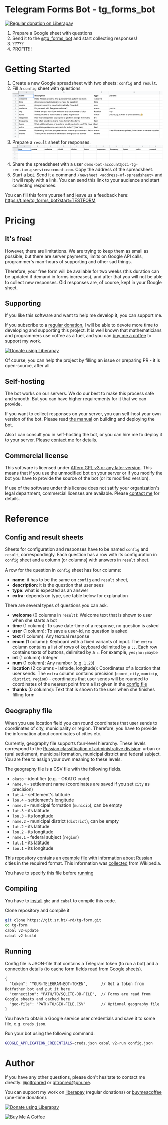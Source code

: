 # Telegram Forms Bot - tg_forms_bot

<a href="https://liberapay.com/gltronred/donate" target="_blank"><img src="https://img.shields.io/liberapay/receives/gltronred.svg?logo=liberapay" alt="Regular donation on Liberapay" ></a>

1. Prepare a Google sheet with questions
2. Send it to the [@tg_forms_bot](https://t.me/tg_forms_bot) and start collecting responses!
3. ?????
4. PROFIT!!!

# Getting Started

1. Create a new Google spreadsheet with two sheets: `config` and `result`.
2. Fill a `config` sheet with questions
![Config sheet](/getting-started-01-config.png)
3. Prepare a `result` sheet for responses.
![Result sheet](/getting-started-02-result.png)
4. Share the spreadsheet with a user `demo-bot-account@ozi-tg-cec.iam.gserviceaccount.com`.
Copy the address of the spreadsheet.
5. Start a [bot](https://t.me/tg_forms_bot). Send it a command `/newsheet
<address-of-spreadsheet>` and it will reply with a link. You can send this link
to your audience and start collecting responses.

You can fill this form yourself and leave us a feedback here: https://t.me/tg_forms_bot?start=TESTFORM

# Pricing

## It's free!

However, there are limitations. We are trying to keep them as small as possible,
but there are server payments, limits on Google API calls, programmer's
man-hours of supporting and other sad things.

Therefore, your free form will be available for two weeks (this duration can be
updated if demand in forms increases), and after that you will not be able to
collect new responses. Old responses are, of course, kept in your Google sheet.

## Supporting

If you like this software and want to help me develop it, you can support me.

If you subscribe to a [regular
donation](https://liberapay.com/gltronred/donate), I will be able to devote more
time to developing and supporting this project. It is well known that
mathematicians and programmers use coffee as a fuel, and you can [buy me a
coffee](https://buymeacoff.ee/gltronred) to support my work.

<a href="https://liberapay.com/gltronred/donate"><img alt="Donate using Liberapay" src="https://liberapay.com/assets/widgets/donate.svg"></a>

Of course, you can help the project by filling an issue or preparing PR - it is
open-source, after all.

## Self-hosting

The bot works on our servers. We do our best to make this process safe and
smooth. But you can have higher requirements for it that we can provide.

If you want to collect responses on your server, you can self-host your own
version of the bot. Please read [the manual](#reference) on building and
deploying the bot.

Also I can consult you in self-hosting the bot, or you can hire me to deploy it
to your server. Please [contact me](#author) for details.

## Commercial license

This software is licensed under [Affero GPL v3 or any later version](/LICENSE).
This means that if you use the unmodified bot on your server or if you modify
the bot you have to provide the source of the bot (or its modified version).

If use of the software under this license does not satify your organization's
legal department, commercial licenses are available. Please [contact
me](#author) for details.


# Reference

## Config and result sheets

Sheets for configuration and responses have to be named `config` and `result`,
correspondingly. Each question has a row with its configuration in `config`
sheet and a column (or columns) with answers in `result` sheet.

A row for the question in `config` sheet has four columns: 
- **name**: it has to be the same on `config` and `result` sheet, 
- **description**: it is the question that user sees
- **type**: what is expected as an answer
- **extra**: depends on type, see table below for explanation

There are several types of questions you can ask.

- **welcome** (0 columns in `result`): Welcome text that is shown to user when she starts a bot
- **time** (1 column): To save date-time of a response, no question is asked
- **user** (1 column): To save a user-id, no question is asked
- **text** (1 column): Any textual response
- **enum** (1 column): Keyboard with a fixed variants of input. The `extra` column contains a list of rows of keyboard delimited by a `;;`. Each row contains texts of buttons, delimited by a `;`. For example, `yes;no;;maybe`
- **int** (1 column): Integer
- **num** (1 column): Any number (e.g. `1.23`)
- **location** (2 columns - latitude, longitude): Coordinates of a location that user sends. The `extra` column contains precision (`coord`, `city`, `municip`, `district`, `region`) - coordinates that user sends will be rounded to coordinates of the nearest point from a list given in the [config file](#geography-file)
- **thanks** (0 columns): Text that is shown to the user when she finishes filling form

## Geography file

When you use location field you can round coordinates that user sends to
coordinates of city, municipality or region. Therefore, you have to provide the
information about coordinates of cities etc.

Currently, geography file supports four-level hierarchy. These levels correspond
to the [Russian classification of administrative
division](https://en.wikipedia.org/wiki/OKATO): urban or rural settlement,
municipal formation, municipal district and federal subject. You are free to
assign your own meaning to these levels.

The geography file is a CSV file with the following fields.

- `okato` - identifier (e.g. - OKATO code)
- `name.4` - settlement name (coordinates are saved if you set `city` as precision)
- `lat.4` - settlement's latitude
- `lon.4` - settlement's longitude
- `name.3` - municipal formation (`municip`), can be empty
- `lat.3` - its latitude
- `lon.3` - its longitude
- `name.2` - municipal district (`district`), can be empty
- `lat.2` - its latitude
- `lon.2` - its longitude
- `name.1` - federal subject (`region`)
- `lat.1` - its latitude
- `lon.1` - its longitude

This repository contains an [example file](/example-geo.csv) with information
about Russian cities in the required format. This information was
[collected](https://github.com/Hackathon-on-Internet-freedom/tg-stat/blob/master/docs/geo.md)
from Wikipedia.

You have to specify this file before [running](#running)

## Compiling

You have to [install](https://www.haskell.org/downloads/#minimal) `ghc` and
`cabal` to compile this code.

Clone repository and compile it

``` sh
git clone https://git.sr.ht/~rd/tg-form.git
cd tg-form
cabal v2-update
cabal v2-build
```

## Running

Config file is JSON-file that contains a Telegram token (to run a bot) and a
connection details (to cache form fields read from Google sheets).

``` json-with-comments
{
  "token": "YOUR-TELEGRAM-BOT-TOKEN",      // Get a token from Botfather bot and put it here
  "connection": "PATH/TO/SQLITE-DB-FILE",  // Forms are read from Google sheets and cached here
  "geo-file": "PATH/TO/GEO-FILE.CSV"       // Optional geography file
}
```

You have to obtain a Google service user credentials and save it to some file, e.g. `creds.json`.

Run your bot using the following command:

``` sh
GOOGLE_APPLICATION_CREDENTIALS=creds.json cabal v2-run config.json
```

# Author

If you have any other questions, please don't hesitate to contact me directly:
[@gltronred](https://t.me/gltronred) or [gltronred@pm.me](mailto:gltronred@pm.me).

You can support my work on [liberapay](https://liberapay.com/gltronred/donate)
(regular donations) or [buymeacoffee](https://buymeacoff.ee/gltronred) (one-time
donation).

<a href="https://liberapay.com/gltronred/donate"><img alt="Donate using Liberapay" src="https://liberapay.com/assets/widgets/donate.svg"></a>

<a href="https://www.buymeacoffee.com/gltronred" target="_blank"><img src="https://cdn.buymeacoffee.com/buttons/default-orange.png" alt="Buy Me A Coffee" style="height: 51px !important;width: 217px !important;" ></a>
